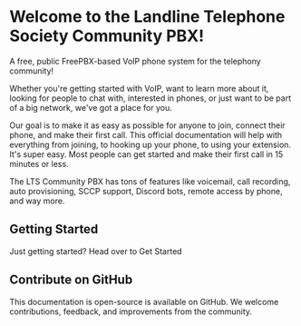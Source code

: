 # Welcome to the Landline Telephone Society Community PBX!

A free, public FreePBX-based VoIP phone system for the telephony community!

Whether you're getting started with VoIP, want to learn more about it, looking for people to chat with, interested in phones, or just want to be part of a big network, we've got a place for you.

Our goal is to make it as easy as possible for anyone to join, connect their phone, and make their first call. This official documentation will help with everything from joining, to hooking up your phone, to using your extension. It's super easy. Most people can get started and make their first call in 15 minutes or less.

The LTS Community PBX has tons of features like voicemail, call recording, auto provisioning, SCCP support, Discord bots, remote access by phone, and way more.

## Getting Started

Just getting started? Head over to Get Started

## Contribute on GitHub

This documentation is open-source is available on GitHub. We welcome contributions, feedback, and improvements from the community.